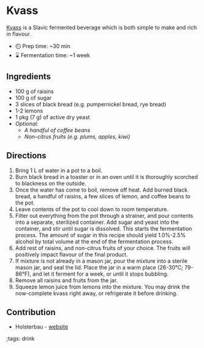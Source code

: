 # Kvass

[Kvass](https://en.wikipedia.org/wiki/Kvass) is a Slavic fermented beverage which is both simple to make and rich in flavour.

- ⏲️ Prep time: ~30 min
- ⌛ Fermentation time: ~1 week

## Ingredients

- 100 g of raisins
- 100 g of sugar
- 3 slices of black bread (e.g. pumpernickel bread, rye bread)
- 1-2 lemons
- 1 pkg (7 g) of active dry yeast
- *Optional:*
  - *A handful of coffee beans*
  - *Non-citrus fruits (e.g. plums, apples, kiwi)*

## Directions

1. Bring 1 L of water in a pot to a boil.
2. Burn black bread in a toaster or in an oven until it is thoroughly scorched to blackness on the outside.
3. Once the water has come to boil, remove off heat. Add burned black bread, a handful of raisins, a few slices of lemon, and coffee beans to the pot.
4. Leave contents of the pot to cool down to room temperature.
5. Filter out everything from the pot through a strainer, and pour contents into a separate, sterilized container. Add sugar and yeast into
the container, and stir until sugar is dissolved. This starts the fermentation process. The amount of sugar in this recipe should yield 1.0%-2.5% alcohol
by total volume at the end of the fermentation process.
6. Add rest of raisins, and non-citrus fruits of your choice. The fruits will positively impact flavour of the final product.
7. If mixture is not already in a mason jar, pour the mixture into a sterile mason jar, and seal the lid. Place the jar in a warm place (26-30°C; 79-86°F),
and let it ferment for a week, or until it stops bubbling.
8. Remove all raisins and fruits from the jar.
9. Squeeze lemon juice from lemons into the mixture. You may drink the now-complete kvass right away, or refrigerate it before drinking.

## Contribution

- Holsterbau - [website](https://github.com/Holsterbau)

;tags: drink
